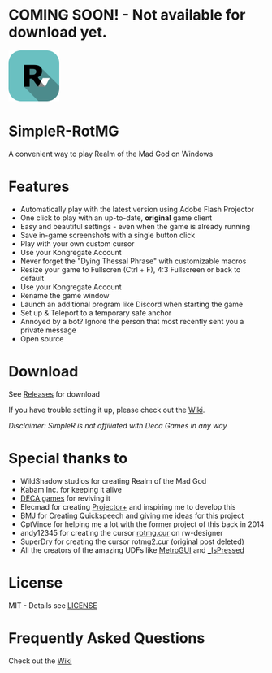 # COMING SOON! - Not available for download yet.



<img src="data/Icons/SimpleR.png" width="100">

# SimpleR-RotMG
A convenient way to play Realm of the Mad God on Windows



# Features
- Automatically play with the latest version using Adobe Flash Projector
- One click to play with an up-to-date, **original** game client
- Easy and beautiful settings - even when the game is already running
- Save in-game screenshots with a single button click
- Play with your own custom cursor
- Use your Kongregate Account
- Never forget the "Dying Thessal Phrase" with customizable macros
- Resize your game to Fullscren (Ctrl + F), 4:3 Fullscreen or back to default
- Use your Kongregate Account
- Rename the game window
- Launch an additional program like Discord when starting the game
- Set up & Teleport to a temporary safe anchor
- Annoyed by a bot? Ignore the person that most recently sent you a private message
- Open source


# Download
See [Releases](../../releases) for download

If you have trouble setting it up, please check out the [Wiki](../../wiki).

*Disclaimer: SimpleR is not affiliated with Deca Games in any way*

# Special thanks to
- WildShadow studios for creating Realm of the Mad God
- Kabam Inc. for keeping it alive
- [DECA games](http://decagames.com) for reviving it
- Elecmad for creating [Projector+](http://web.archive.org/web/20120326163330/http://forums.wildshadow.com/node/64729) and inspiring me to develop this
- [BMJ](https://www.realmeye.com/player/bmj) for Creating Quickspeech and giving me ideas for this project
- CptVince for helping me a lot with the former project of this back in 2014
- andy12345 for creating the cursor [rotmg.cur](http://www.rw-designer.com/cursor-detail/27070) on rw-designer
- SuperDry for creating the cursor rotmg2.cur (original post deleted)
- All the creators of the amazing UDFs like [MetroGUI](https://www.autoitscript.com/forum/topic/161184-metrogui-udf-v51-windows-10-style-buttons-toggles-radios-menu-etc/) and [_IsPressed](https://www.autoitscript.com/forum/topic/86296-ispressed_udf-v23-advanced-keypress/)

# License
MIT - Details see [LICENSE](/LICENSE)

# Frequently Asked Questions
Check out the [Wiki](../../wiki)

